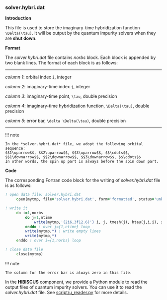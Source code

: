### solver.hybri.dat

**Introduction**

This file is used to store the imaginary-time hybridization function ``\Delta(\tau)``. It will be output by the quantum impurity solvers when they are **shut down**.

**Format**

The *solver.hybri.dat* file contains *norbs* block. Each block is appended by two blank lines. The format of each block is as follows:

---

*column 1*: orbital index ``i``, integer

*column 2*: imaginary-time index ``j``, integer

*column 3*: imaginary-time point, ``\tau``, double precision

*column 4*: imaginary-time hybridization function, ``\Delta(\tau)``, double precision

*column 5*: error bar, ``\delta \Delta(\tau)``, double precision

---

!!! note

    In the *solver.hybri.dat* file, we adopt the following orbital sequence:
    $$1\uparrow$$, $$2\uparrow$$, $$3\uparrow$$, $$\cdots$$, $$1\downarrow$$, $$2\downarrow$$, $$3\downarrow$$, $$\cdots$$
    In other words, the spin up part is always before the spin down part.

**Code**

The corresponding Fortran code block for the writing of *solver.hybri.dat* file is as follows:

```fortran
! open data file: solver.hybri.dat
     open(mytmp, file='solver.hybri.dat', form='formatted', status='unknown')

! write it
     do i=1,norbs
         do j=1,ntime
             write(mytmp,'(2i6,3f12.6)') i, j, tmesh(j), htau(j,i,i), zero
         enddo ! over j={1,ntime} loop
         write(mytmp,*) ! write empty lines
         write(mytmp,*)
     enddo ! over i={1,norbs} loop

! close data file
     close(mytmp)
```

!!! note

    The column for the error bar is always zero in this file.

In the **HIBISCUS** component, we provide a Python module to read the output files of quantum impurity solvers. You can use it to read the *solver.hybri.dat* file. See [script/u_reader.py](../ch07/reader.md) for more details.